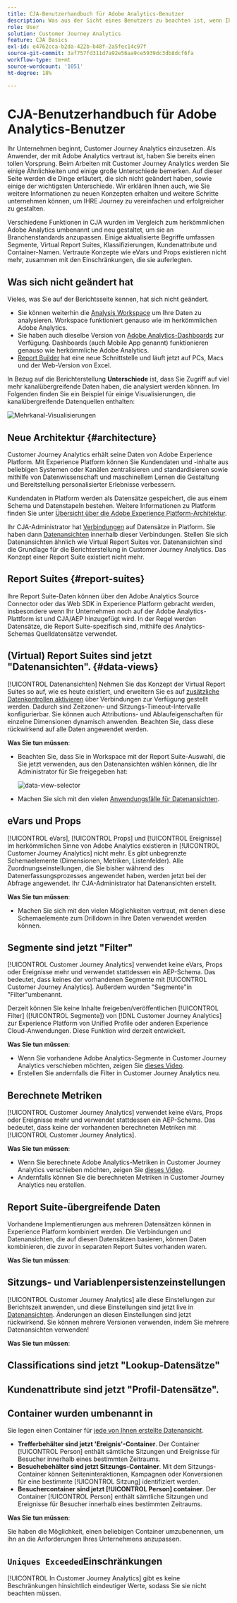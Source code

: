 ```yaml
---
title: CJA-Benutzerhandbuch für Adobe Analytics-Benutzer
description: Was aus der Sicht eines Benutzers zu beachten ist, wenn Ihr Unternehmen Daten von Adobe Analytics in Customer Journey Analytics verschiebt
role: User
solution: Customer Journey Analytics
feature: CJA Basics
exl-id: e4762cca-b2da-422b-b48f-2a5fec14c97f
source-git-commit: 3af757fd311d7a92e56aa9ce5939dc3db8dcf6fa
workflow-type: tm+mt
source-wordcount: '1051'
ht-degree: 18%

---
```


# CJA-Benutzerhandbuch für Adobe Analytics-Benutzer

Ihr Unternehmen beginnt, Customer Journey Analytics einzusetzen. Als Anwender, der mit Adobe Analytics vertraut ist, haben Sie bereits einen tollen Vorsprung. Beim Arbeiten mit Customer Journey Analytics werden Sie einige Ähnlichkeiten und einige große Unterschiede bemerken. Auf dieser Seite werden die Dinge erläutert, die sich nicht geändert haben, sowie einige der wichtigsten Unterschiede. Wir erklären Ihnen auch, wie Sie weitere Informationen zu neuen Konzepten erhalten und weitere Schritte unternehmen können, um IHRE Journey zu vereinfachen und erfolgreicher zu gestalten.

Verschiedene Funktionen in CJA wurden im Vergleich zum herkömmlichen Adobe Analytics umbenannt und neu gestaltet, um sie an Branchenstandards anzupassen. Einige aktualisierte Begriffe umfassen Segmente, Virtual Report Suites, Klassifizierungen, Kundenattribute und Container-Namen. Vertraute Konzepte wie eVars und Props existieren nicht mehr, zusammen mit den Einschränkungen, die sie auferlegten.

## Was sich nicht geändert hat

Vieles, was Sie auf der Berichtsseite kennen, hat sich nicht geändert.

* Sie können weiterhin die [Analysis Workspace](/help/analysis-workspace/home.md) um Ihre Daten zu analysieren. Workspace funktioniert genauso wie im herkömmlichen Adobe Analytics.
* Sie haben auch dieselbe Version von [Adobe Analytics-Dashboards](/help/mobile-app/home.md) zur Verfügung. Dashboards (auch Mobile App genannt) funktionieren genauso wie herkömmliche Adobe Analytics.
* [Report Builder](/help/report-builder/report-buider-overview.md) hat eine neue Schnittstelle und läuft jetzt auf PCs, Macs und der Web-Version von Excel.

In Bezug auf die Berichterstellung **Unterschiede** ist, dass Sie Zugriff auf viel mehr kanalübergreifende Daten haben, die analysiert werden können. Im Folgenden finden Sie ein Beispiel für einige Visualisierungen, die kanalübergreifende Datenquellen enthalten:

![Mehrkanal-Visualisierungen](assets/cross-channel.png)

## Neue Architektur {#architecture}

Customer Journey Analytics erhält seine Daten von Adobe Experience Platform. Mit Experience Platform können Sie Kundendaten und -inhalte aus beliebigen Systemen oder Kanälen zentralisieren und standardisieren sowie mithilfe von Datenwissenschaft und maschinellem Lernen die Gestaltung und Bereitstellung personalisierter Erlebnisse verbessern.

Kundendaten in Platform werden als Datensätze gespeichert, die aus einem Schema und Datenstapeln bestehen. Weitere Informationen zu Platform finden Sie unter [Übersicht über die Adobe Experience Platform-Architektur](https://experienceleague.adobe.com/docs/platform-learn/tutorials/intro-to-platform/basic-architecture.html?lang=en).

Ihr CJA-Administrator hat [Verbindungen](/help/connections/create-connection.md) auf Datensätze in Platform. Sie haben dann [Datenansichten](/help/data-views/data-views.md) innerhalb dieser Verbindungen. Stellen Sie sich Datenansichten ähnlich wie Virtual Report Suites vor. Datenansichten sind die Grundlage für die Berichterstellung in Customer Journey Analytics. Das Konzept einer Report Suite existiert nicht mehr.

## Report Suites {#report-suites}

Ihre Report Suite-Daten können über den Adobe Analytics Source Connector oder das Web SDK in Experience Platform gebracht werden, insbesondere wenn Ihr Unternehmen noch auf der Adobe Analytics-Plattform ist und CJA/AEP hinzugefügt wird. In der Regel werden Datensätze, die Report Suite-spezifisch sind, mithilfe des Analytics-Schemas Quelldatensätze verwendet.

## (Virtual) Report Suites sind jetzt &quot;Datenansichten&quot;. {#data-views}

[!UICONTROL Datenansichten] Nehmen Sie das Konzept der Virtual Report Suites so auf, wie es heute existiert, und erweitern Sie es auf [zusätzliche Datenkontrollen aktivieren](/help/data-views/create-dataview.md) über Verbindungen zur Verfügung gestellt werden. Dadurch sind Zeitzonen- und Sitzungs-Timeout-Intervalle konfigurierbar. Sie können auch Attributions- und Ablaufeigenschaften für einzelne Dimensionen dynamisch anwenden. Beachten Sie, dass diese rückwirkend auf alle Daten angewendet werden.

**Was Sie tun müssen**:

* Beachten Sie, dass Sie in Workspace mit der Report Suite-Auswahl, die Sie jetzt verwenden, aus den Datenansichten wählen können, die Ihr Administrator für Sie freigegeben hat:

   ![data-view-selector](assets/data-views.png)

* Machen Sie sich mit den vielen [Anwendungsfälle für Datenansichten](/help/data-views/data-views-usecases.md).

## eVars und Props

[!UICONTROL eVars], [!UICONTROL Props] und [!UICONTROL Ereignisse] im herkömmlichen Sinne von Adobe Analytics existieren in [!UICONTROL Customer Journey Analytics] nicht mehr. Es gibt unbegrenzte Schemaelemente (Dimensionen, Metriken, Listenfelder). Alle Zuordnungseinstellungen, die Sie bisher während des Datenerfassungsprozesses angewendet haben, werden jetzt bei der Abfrage angewendet. Ihr CJA-Administrator hat Datenansichten erstellt.

**Was Sie tun müssen**:

* Machen Sie sich mit den vielen Möglichkeiten vertraut, mit denen diese Schemaelemente zum Drilldown in Ihre Daten verwendet werden können.

## Segmente sind jetzt &quot;Filter&quot;

[!UICONTROL Customer Journey Analytics] verwendet keine eVars, Props oder Ereignisse mehr und verwendet stattdessen ein AEP-Schema. Das bedeutet, dass keines der vorhandenen Segmente mit [!UICONTROL Customer Journey Analytics]. Außerdem wurden &quot;Segmente&quot;in &quot;Filter&quot;umbenannt.

Derzeit können Sie keine Inhalte freigeben/veröffentlichen [!UICONTROL Filter] ([!UICONTROL Segmente]) von [!DNL Customer Journey Analytics] zur Experience Platform von Unified Profile oder anderen Experience Cloud-Anwendungen. Diese Funktion wird derzeit entwickelt.

**Was Sie tun müssen**:

* Wenn Sie vorhandene Adobe Analytics-Segmente in Customer Journey Analytics verschieben möchten, zeigen Sie [dieses Video](https://experienceleague.adobe.com/docs/customer-journey-analytics-learn/tutorials/moving-adobe-analytics-segments-to-customer-journey-analytics.html?lang=de).
* Erstellen Sie andernfalls die Filter in Customer Journey Analytics neu.

## Berechnete Metriken

[!UICONTROL Customer Journey Analytics] verwendet keine eVars, Props oder Ereignisse mehr und verwendet stattdessen ein AEP-Schema. Das bedeutet, dass keine der vorhandenen berechneten Metriken mit [!UICONTROL Customer Journey Analytics].

**Was Sie tun müssen**:

* Wenn Sie berechnete Adobe Analytics-Metriken in Customer Journey Analytics verschieben möchten, zeigen Sie [dieses Video](https://experienceleague.adobe.com/docs/customer-journey-analytics-learn/tutorials/moving-your-calculated-metrics-from-adobe-analytics-to-customer-journey-analytics.html?lang=de).
* Andernfalls können Sie die berechneten Metriken in Customer Journey Analytics neu erstellen.


## Report Suite-übergreifende Daten

Vorhandene Implementierungen aus mehreren Datensätzen können in Experience Platform kombiniert werden. Die Verbindungen und Datenansichten, die auf diesen Datensätzen basieren, können Daten kombinieren, die zuvor in separaten Report Suites vorhanden waren.

**Was Sie tun müssen**:

## Sitzungs- und Variablenpersistenzeinstellungen

[!UICONTROL Customer Journey Analytics] alle diese Einstellungen zur Berichtszeit anwenden, und diese Einstellungen sind jetzt live in [Datenansichten](/help/data-views/component-settings/persistence.md). Änderungen an diesen Einstellungen sind jetzt rückwirkend. Sie können mehrere Versionen verwenden, indem Sie mehrere Datenansichten verwenden!

**Was Sie tun müssen**:

## Classifications sind jetzt &quot;Lookup-Datensätze&quot;



## Kundenattribute sind jetzt &quot;Profil-Datensätze&quot;.


## Container wurden umbenannt in

Sie legen einen Container für [jede von Ihnen erstellte Datenansicht](https://experienceleague.adobe.com/docs/analytics-platform/using/cja-dataviews/create-dataview.html?lang=en#containers).
* **Trefferbehälter sind jetzt &#39;Ereignis&#39;-Container**. Der Container [!UICONTROL Person] enthält sämtliche Sitzungen und Ereignisse für Besucher innerhalb eines bestimmten Zeitraums.
* **Besuchebehälter sind jetzt Sitzungs-Container**. Mit dem Sitzungs-Container können Seiteninteraktionen, Kampagnen oder Konversionen für eine bestimmte [!UICONTROL Sitzung] identifiziert werden.
* **Besuchercontainer sind jetzt [!UICONTROL Person] container**. Der Container [!UICONTROL Person] enthält sämtliche Sitzungen und Ereignisse für Besucher innerhalb eines bestimmten Zeitraums.

**Was Sie tun müssen**:

Sie haben die Möglichkeit, einen beliebigen Container umzubenennen, um ihn an die Anforderungen Ihres Unternehmens anzupassen.


## `Uniques Exceeded`Einschränkungen

[!UICONTROL In Customer Journey Analytics] gibt es keine Beschränkungen hinsichtlich eindeutiger Werte, sodass Sie sie nicht beachten müssen.
